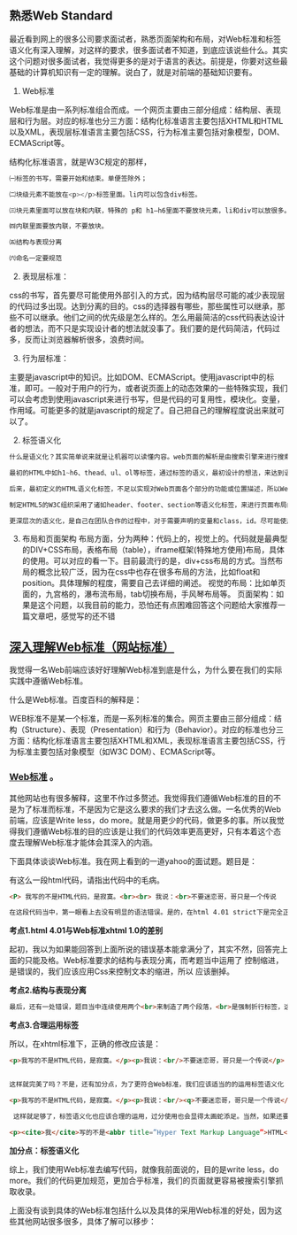 ## 熟悉Web Standard

最近看到网上的很多公司要求面试者，熟悉页面架构和布局，对Web标准和标签语义化有深入理解，对这样的要求，很多面试者不知道，到底应该说些什么。其实这个问题对很多面试者，我觉得更多的是对于语言的表达。前提是，你要对这些最基础的计算机知识有一定的理解。说白了，就是对前端的基础知识要有。

1. Web标准

Web标准是由一系列标准组合而成。一个网页主要由三部分组成：结构层、表现层和行为层。对应的标准也分三方面：结构化标准语言主要包括XHTML和HTML以及XML，表现层标准语言主要包括CSS，行为标准主要包括对象模型，DOM、ECMAScript等。

结构化标准语言，就是W3C规定的那样，
```js
㈠标签的书写，需要开始和结束。单便签除外；

㈡块级元素不能放在<p></p>标签里面。li内可以包含div标签。

㈢块元素里面可以放在块和内联，特殊的 p和 h1—h6里面不要放块元素，li和div可以放很多。因为这两个标签，本身就有容器的属性

㈣内联里面要放内联，不要放块。

㈤结构与表现分离

㈥命名一定要规范
```
2. 表现层标准：

css的书写，首先要尽可能使用外部引入的方式，因为结构层尽可能的减少表现层的代码过多出现。达到分离的目的。css的选择器有哪些，那些属性可以继承，那些不可以继承。他们之间的优先级是怎么样的。怎么用最简洁的css代码表达设计者的想法，而不只是实现设计者的想法就没事了。我们要的是代码简洁，代码过多，反而让浏览器解析很多，浪费时间。

3. 行为层标准：

主要是javascript中的知识。比如DOM、ECMAScript。使用javascript中的标准，即可。一般对于用户的行为，或者说页面上的动态效果的一些特殊实现，我们可以会考虑到使用javascript来进行书写，但是代码的可复用性，模块化。变量，作用域。可能更多的就是javascript的规定了。自己把自己的理解程度说出来就可以了。

2. 标签语义化
```js
什么是语义化？其实简单说来就是让机器可以读懂内容。web页面的解析是由搜索引擎来进行搜索，机器来解析。所以语义化的标准是，尽可能的让机器读懂。

最初的HTML中如h1~h6、thead、ul、ol等标签，通过标签的语义，最初设计的想法，来达到语义化的要求。如标题、表头、无序、有序列表，搜索引擎很好的利用了这些语义化标签抓取内容

后来，最初定义的HTML语义化标签，不足以实现对Web页面各个部分的功能或位置描述，所以Web前端人员利用HTML标签的id和class属性，进一步对HTML标签进行描述，如对页脚HTML标签添加如id="footer"或者class="footer"的属性（值），以“无声”的方式在不同的前端程序员或者前后端程序员间实现交流。

制定HTML5的W3C组织采用了诸如header、footer、section等语义化标签，来进行页面布局的设计想法，弥补了采用id="header"或者class="section"等。

更深层次的语义化，是自己在团队合作的过程中，对于需要声明的变量和class，id。尽可能使用彼此能理解的英文。这样减少合作的成本，加快合作的效率。
```
3. 布局和页面架构
   布局方面，分为两种：代码上的，视觉上的。代码就是最典型的DIV+CSS布局，表格布局（table），iframe框架(特殊地方使用)布局，具体的使用。可以对应的看一下。目前最流行的是，div+css布局的方式。当然布局的概念比较广泛，因为在css中也存在很多布局的方法，比如float和position。具体理解的程度，需要自己去详细的阐述。
   视觉的布局：比如单页面的，九宫格的，瀑布流布局，tab切换布局，手风琴布局等。
   页面架构：如果是这个问题，以我目前的能力，恐怕还有点困难回答这个问题给大家推荐一篇文章吧，感觉写的还不错

## [深入理解Web标准（网站标准）](https://www.cnblogs.com/coco1s/p/3588716.html)

我觉得一名Web前端应该好好理解Web标准到底是什么，为什么要在我们的实际实践中遵循Web标准。

什么是Web标准。百度百科的解释是：

WEB标准不是某一个标准，而是一系列标准的集合。网页主要由三部分组成：结构（Structure）、表现（Presentation）和行为（Behavior）。对应的标准也分三方面：结构化标准语言主要包括XHTML和XML，表现标准语言主要包括CSS，行为标准主要包括对象模型（如W3C DOM）、ECMAScript等。

### [Web标准](http://www.w3school.com.cn/site/site_standards.asp) 。

其他网站也有很多解释，这里不作过多赘述。我觉得我们遵循Web标准的目的不是为了标准而标准，不是因为它是这么要求的我们才去这么做。一名优秀的Web前端，应该是Write less，do more。就是用更少的代码，做更多的事。所以我觉得我们遵循Web标准的目的应该是让我们的代码效率更高更好，只有本着这个态度去理解Web标准才能体会其深入的内涵。

下面具体谈谈Web标准。我在网上看到的一道yahoo的面试题。题目是：

有这么一段html代码，请指出代码中的毛病。

```html
<P> 我写的不是HTML代码，是寂寞。<br><br> 我说：<br>不要迷恋哥，哥只是一个传说
```
```html
在这段代码当中，第一眼看上去没有明显的语法错误。是的，在html 4.01 strict下是完全正确的，但是在Web标准下，就是xhtml 1.0 strict下就是错误的，不合乎规范。xhtml有严谨的结构，所有标签必须关闭。如果是单独不成对的标签，在标签最后加一个"/"来关闭它。所以，代码中的<P>要匹配一个</p>,<br>要改成<br/>,其次所有标签必须小写，所以<P>也是错误的，要改成<p>;最后&nbsp;空格符必须包含在容器当中，也是错误的。
```
**考点1.html 4.01与Web标准xhtml 1.0的差别**

起初，我以为如果能回答到上面所说的错误基本能拿满分了，其实不然，回答完上面的只能及格。Web标准要求的结构与表现分离，而考题当中运用了&nbsp;控制缩进，是错误的，我们应该应用Css来控制文本的缩进，所以&nbsp;应该删掉。

**考点2.结构与表现分离**
```html
最后，还有一处错误，题目当中连续使用两个<br>来制造了两个段落，<br>是强制折行标签，这样做确实达到了两个段落的效果，但是后期段间距不易控制，我们应该合理运用标签。所以正确的做法是我们应该应用两个<p>标签来表示两个段落。
```
**考点3.合理运用标签**

所以，在xhtml标准下，正确的修改应该是：

```html
<p>我写的不是HTML代码，是寂寞。</p><p>我说：<br/>不要迷恋哥，哥只是一个传说</p>


这样就完美了吗？不是，还有加分点，为了更符合Web标准，我们应该适当的的运用标签语义化（关于什么是标签语义化，可移步：http://www.cnblogs.com/coco1s/p/3583082.html,我的上一篇博文，也是Web标准的一部分）。也就是“我"说的话，可以用<q>标签标注。

<p>我写的不是HTML代码，是寂寞。</p><p>我说：<br/><q>不要迷恋哥，哥只是一个传说</q></p>

 这样就足够了，标签语义化也应该合理的运用，过分使用也会显得太画蛇添足。当然，如果还要添加，“我”字可以用<cite>标注，“HTML”可以用<abbr>标注：

<p><cite>我</cite>写的不是<abbr title=”Hyper Text Markup Language”>HTML</abbr>代码，是寂寞。</p><p><cite>我</cite>说：<br/><q>不要迷恋哥，哥只是一个传说</q></p>
```

**加分点：标签语义化**

综上，我们使用Web标准去编写代码，就像我前面说的，目的是write less，do more。我们的代码更加规范，更加合乎标准，我们的页面就更容易被搜索引擎抓取收录。

上面没有谈到具体的Web标准包括什么以及具体的采用Web标准的好处，因为这些其他网站很多很多，具体了解可以移步：